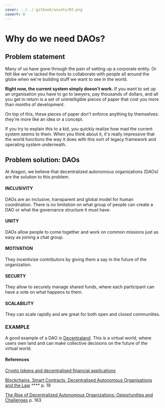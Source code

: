 ```yaml
---
cover: ../../.gitbook/assets/02.png
coverY: 0
---
```


# Why do we need DAOs?

## **Problem statement**

Many of us have gone through the pain of setting up a corporate entity. Or felt like we've lacked the tools to collaborate with people all around the globe when we're building stuff we want to see in the world.

**Right now, the current system simply doesn't work.** If you want to set up an organisation you have to go to lawyers, pay thousands of dollars, and all you get in return is a set of unintelligible pieces of paper that cost you more than months of development.

On top of this, these pieces of paper don't enforce anything by themselves: they're more like an idea or a concept.

If you try to explain this to a kid, you quickly realize how mad the current system seems to them. When you think about it, it's really impressive that the world functions the way it does with this sort of legacy framework and operating system underneath.

## **Problem solution: DAOs**

At Aragon, we believe that decentralized autonomous organizations (DAOs) are the solution to this problem.

#### INCLUSIVITY

DAOs are an inclusive, transparent and global model for human coordination. There is no limitation on what group of people can create a DAO or what the governance structure it must have.

#### UNITY

DAOs allow people to come together and work on common missions just as easy as joining a chat group.&#x20;

#### MOTIVATION

They incentivize contributors by giving them a say in the future of the organization.&#x20;

#### SECURTY

They allow to securely manage shared funds, where each participant can have a vote on what happens to them.

#### SCALABILITY

They can scale rapidly and are great for both open and closed communities.

### EXAMPLE

A good example of a DAO is [Decentraland](https://decentraland.org). This is a virtual world, where users own land and can make collective decisions on the future of the virtual world.&#x20;

#### **References**

[Crypto tokens and decentralised financial applications](https://www.bundesbank.de/resource/blob/873132/74fc658db07569219ff74f4e4e55c36f/mL/2021-07-kryptotoken-data.pdf)

[Blockchains, Smart Contracts, Decentralised Autonomous Organisations and the Law](https://doi.org/10.4337/9781788115131.00015) **** p. 19

[The Rise of Decentralized Autonomous Organizations: Opportunities and Challenges](https://stanford-jblp.pubpub.org/pub/rise-of-daos) p. 163



#### &#x20;<a href="#more-on-daos" id="more-on-daos"></a>
